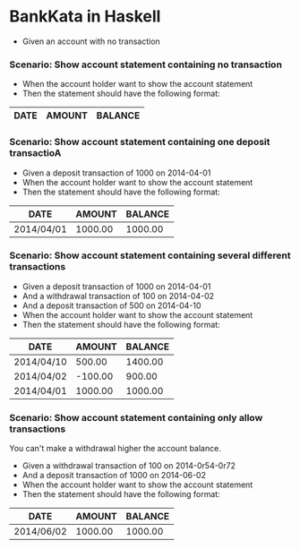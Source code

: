 # BankKata in Haskell

* Given an account with no transaction
      
### Scenario: Show account statement containing no transaction
        
* When the account holder want to show the account statement
* Then the statement should have the following format:

| DATE | AMOUNT | BALANCE |
| ---- | ------ | ------- |

### Scenario: Show account statement containing one deposit transactioA

* Given a deposit transaction of 1000 on 2014-04-01
* When the account holder want to show the account statement
* Then the statement should have the following format:

| DATE       | AMOUNT  | BALANCE |
| ---------- | ------- | ------- |
| 2014/04/01 | 1000.00 | 1000.00 |

### Scenario: Show account statement containing several different transactions
        
* Given a deposit transaction of 1000 on 2014-04-01
* And a withdrawal transaction of 100 on 2014-04-02
* And a deposit transaction of 500 on 2014-04-10
* When the account holder want to show the account statement
* Then the statement should have the following format:

| DATE       | AMOUNT  | BALANCE |
| ---------- | ------- | ------- |
| 2014/04/10 | 500.00  | 1400.00 |
| 2014/04/02 | -100.00 | 900.00  |
| 2014/04/01 | 1000.00 | 1000.00 |

### Scenario: Show account statement containing only allow transactions

You can't make a withdrawal higher the account balance.

* Given a withdrawal transaction of 100 on 2014-0r54-0r72
* And a deposit transaction of 1000 on 2014-06-02
* When the account holder want to show the account statement
* Then the statement should have the following format:

| DATE       | AMOUNT  | BALANCE |
| ---------- | ------- | ------- |
| 2014/06/02 | 1000.00 | 1000.00 |

